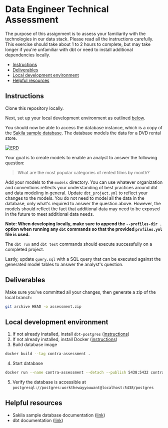 # Data Engineer Technical Assessment

The purpose of this assignment is to assess your familiarity with the technologies in our data stack. Please read all the instructions carefully. This exercise should take about 1 to 2 hours to complete, but may take longer if you're unfamiliar with dbt or need to install additional dependencies locally.

- [Instructions](#instructions)
- [Deliverables](#deliverables)
- [Local development environment](#local-development-environment)
- [Helpful resources](#helpful-resources)

## Instructions

Clone this repository locally.

Next, set up your local development environment as outlined [below](#local-development-environment).

You should now be able to access the database instance, which is a copy of the [Sakila sample database](https://github.com/jOOQ/sakila). The database models the data for a DVD rental store.

[![ERD](https://www.jooq.org/img/sakila.png)](https://www.jooq.org/sakila)

Your goal is to create models to enable an analyst to answer the following question:

> What are the most popular categories of rented films by month?

Add your models to the `models` directory. You can use whatever organization and conventions reflects your understanding of best practices around dbt and data modeling in general. Update `dbt_project.yml` to reflect your changes to the models. You do not need to model all the data in the database, only what's required to answer the question above. However, the models should reflect the fact that additional data may need to be exposed in the future to meet additional data needs.

**Note: When developing locally, make sure to append the `--profiles-dir .` option when running any `dbt` commands so that the provided `profiles.yml` file is used.**

The `dbt run` and `dbt test` commands should execute successfully on a completed project.

Lastly, update `query.sql` with a SQL query that can be executed against the generated model tables to answer the analyst's question.

## Deliverables

Make sure you've committed all your changes, then generate a zip of the local branch:

```sh
git archive HEAD -o assessment.zip
```

## Local development environment

1. If not already installed, install `dbt-postgres` ([instructions](https://docs.getdbt.com/dbt-cli/install/overview))
2. If not already installed, install Docker ([instructions](https://docs.docker.com/get-docker/))
3. Build database image

```sh
docker build --tag contra-assessment .
```

4. Start database

```sh
docker run --name contra-assessment --detach --publish 5438:5432 contra-assessment
```

5. Verify the database is accessible at `postgresql://postgres:workthewayyouwant@localhost:5438/postgres`

## Helpful resources

- Sakila sample database documentation ([link](https://github.com/jOOQ/sakila))
- dbt documentation ([link](https://docs.getdbt.com/docs/introduction))
